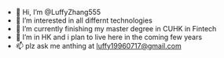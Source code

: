 - 👋 Hi, I’m @LuffyZhang555
- 👀 I’m interested in all differnt technologies
- 🌱 I’m currently finishing my master degree in CUHK in Fintech
- 💞️ I’m in HK and i plan to live here in the coming few years
- 📫 plz ask me anthing at luffy19960717@gmail.com

<!---
LuffyZhang555/LuffyZhang555 is a ✨ special ✨ repository because its `README.md` (this file) appears on your GitHub profile.
You can click the Preview link to take a look at your changes.
--->
